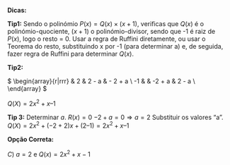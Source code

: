 **Dicas:**

**Tip1:** Sendo o polinómio $P(x) = Q (x) × (x + 1)$, verificas que $Q(x)$ é o polinómio-quociente, $(x +1)$ o polinómio-divisor, sendo que -1 é raiz de $P(x)$, logo o resto = 0.
Usar a regra de Ruffini diretamente, ou usar o Teorema do resto, substituindo x por -1 (para determinar a) e, de seguida, fazer regra de Ruffini para determinar $Q(x)$.

**Tip2:**

$
\begin{array}{r|rrr}
& 2 & 2 - a & - 2 + a \\
-1 & & -2 + a & 2 - a \\
\end{array}
$

$Q (X) = 2 x^2  +  x – 1$

**Tip 3:** Determinar $a$.
$R(x) = 0$      $-2 + a = 0 \Rightarrow a = 2$
Substituir os valores “a”.
$Q (X) = 2x^2  + ( -2 + 2 )x + (2 – 1) = 2x^2 + x – 1$

**Opção Correta:**

$C$) $a = 2$ e $Q(x) = 2x^2 + x - 1$


